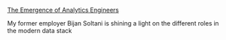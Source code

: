 [The Emergence of Analytics Engineers](https://open.spotify.com/episode/2pQxmDobnP0SjB5uHIB4Q0?si=-OcIwb4WTMe83IeEZiY-Jw)

My former employer Bijan Soltani is shining a light on the different roles in the modern data stack
